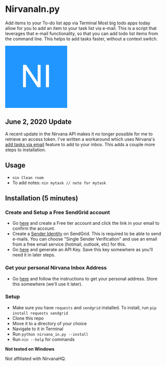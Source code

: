 # NirvanaIn.py
Add items to your To-do list app via Terminal 
Most big todo apps today allow for you to add an item to your task list via e-mail. This is a script that leverages that e-mail functionality, so that you can add todo list items from the command line. This helps to add tasks faster, without a context switch. 

<img src="https://github.com/tash-had/NirvanaIn.py/blob/master/logo.png" width="200" height="200">

## June 2, 2020 Update
A recent update in the Nirvana API makes it no longer possible for me to retrieve an access token. I've written a workaround which uses Nirvana's [add tasks via email](https://help.nirvanahq.com/category/getting-more-from-nirvana/add-your-items/#create-inbox-items-via-email) feature to add to your inbox. This adds a couple more steps to installation. 

## Usage
- ```nin Clean room```
- To add notes: ```nin mytask // note for mytask```

## Installation (5 minutes) 
### Create and Setup a Free SendGrid account
- Go [here](https://sendgrid.com/pricing/) and create a Free tier account and click the link in your email to confirm the account. 
- Create a [Sender Identity](https://app.sendgrid.com/settings/sender_auth/senders) on SendGrid. This is required to be able to send e-mails. You can choose "Single Sender Verification" and use an email from a free email service (hotmail, outlook, etc) for this. 
- Go [here](https://app.sendgrid.com/settings/api_keys) and generate an API Key. Save this key somewhere as you'll need it in later steps.

### Get your personal Nirvana Inbox Address
- Go [here](https://help.nirvanahq.com/category/getting-more-from-nirvana/add-your-items/#create-inbox-items-via-email) and follow the instructions to get your personal address. Store this somewhere (we'll use it later). 

### Setup
- Make sure you have ```requests``` and ```sendgrid``` installed. To install, run ```pip install requests sendgrid```
- Clone this repo
- Move it to a directory of your choice
- Navigate to it in Terminal
- Run ```python nirvana_in.py --install```
- Run ```nin --help``` for commands

**Not tested on Windows**

Not affiliated with NirvanaHQ. 
